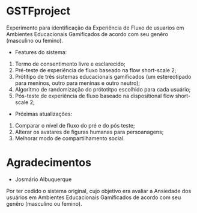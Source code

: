 # GSTFproject

Experimento para identificação da Experiência de Fluxo de usuarios em Ambientes Educacionais Gamificados de acordo com seu genêro (masculino ou femino).

* Features do sistema:

1. Termo de consentimento livre e esclarecido;
2. Pré-teste de experiência de fluxo baseado na flow short-scale 2;
3. Prótitipo de três sistemas educacionais gamificados (um estereotipado para meninos, outro para meninas e outro neutro);
4. Algoritmo de randomização do prótotitpo escolhido para cada usuário;
5. Pós-teste de experiência de fluxo baseado na dispositional flow short-scale 2;

* Próximas atualizações:

1. Comparar o nível de fluxo do pré e do pós teste;
2. Alterar os avatares de figuras humanas para persoanagens;
3. Melhorar modo de compartilhamento social.

# Agradecimentos

* Josmário Albuquerque

Por ter cedido o sistema original, cujo objetivo era avaliar a Ansiedade dos usuários em Ambientes Educacionais Gamificados de acordo com seu genêro (masculino ou femino).